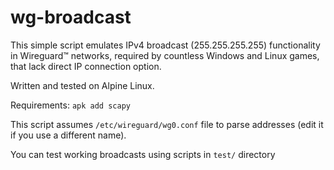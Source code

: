 # wg-broadcast

This simple script emulates IPv4 broadcast (255.255.255.255) functionality in
Wireguard™ networks, required by countless Windows and Linux games, that lack
direct IP connection option.

Written and tested on Alpine Linux.

Requirements: `apk add scapy`

This script assumes `/etc/wireguard/wg0.conf` file to parse addresses (edit it if
you use a different name).

You can test working broadcasts using scripts in `test/` directory 
